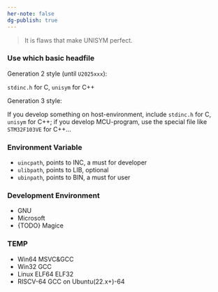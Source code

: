 ```yaml
---
her-note: false
dg-publish: true
---
```


> It is flaws that make UNISYM perfect.

### Use which basic headfile

Generation 2 style (until `U2025xxx`):

`stdinc.h` for C, `unisym` for C++

Generation 3 style:

If you develop something on host-environment, include `stdinc.h` for C, `unisym` for C++;
if you develop MCU-program, use the special file like `STM32F103VE` for C++...

### Environment Variable

- `uincpath`, points to INC, a must for developer
- `ulibpath`, points to LIB, optional
- `ubinpath`, points to BIN, a must for user

### Development Environment

- GNU
- Microsoft
- {TODO} Magice

### TEMP

- Win64 MSVC&GCC
- Win32 GCC
- Linux ELF64 ELF32
- RISCV-64 GCC on Ubuntu(22.x+)-64